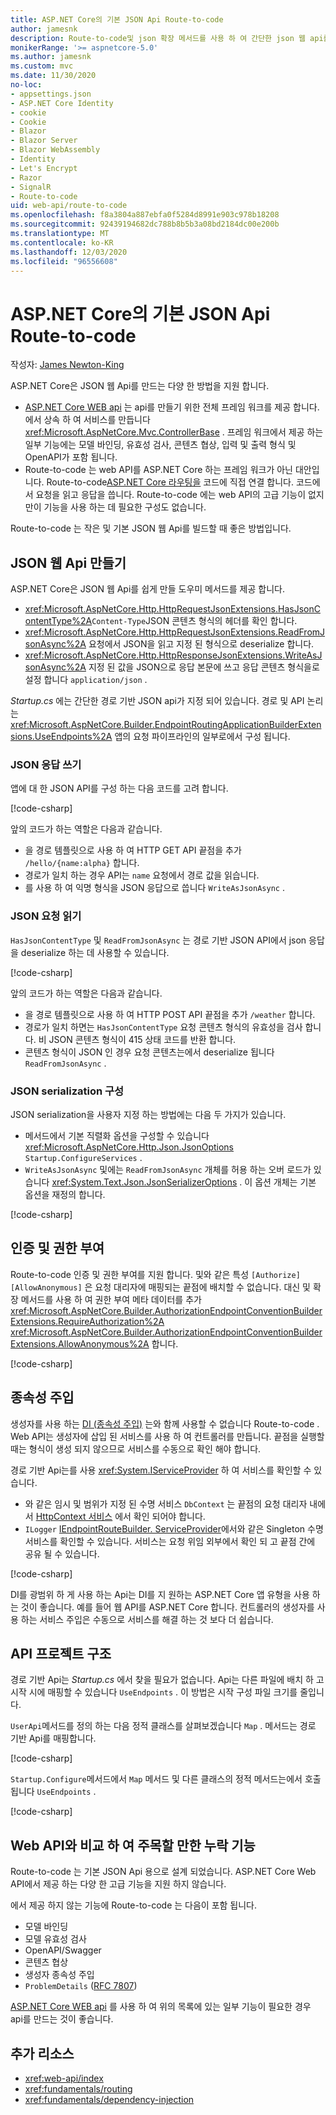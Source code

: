 ```yaml
---
title: ASP.NET Core의 기본 JSON Api Route-to-code
author: jamesnk
description: Route-to-code및 json 확장 메서드를 사용 하 여 간단한 json 웹 api를 만드는 방법에 대해 알아봅니다.
monikerRange: '>= aspnetcore-5.0'
ms.author: jamesnk
ms.custom: mvc
ms.date: 11/30/2020
no-loc:
- appsettings.json
- ASP.NET Core Identity
- cookie
- Cookie
- Blazor
- Blazor Server
- Blazor WebAssembly
- Identity
- Let's Encrypt
- Razor
- SignalR
- Route-to-code
uid: web-api/route-to-code
ms.openlocfilehash: f8a3804a887ebfa0f5284d8991e903c978b18208
ms.sourcegitcommit: 92439194682dc788b8b5b3a08bd2184dc00e200b
ms.translationtype: MT
ms.contentlocale: ko-KR
ms.lasthandoff: 12/03/2020
ms.locfileid: "96556608"
---
```

# <a name="basic-json-apis-with-no-locroute-to-code-in-aspnet-core"></a>ASP.NET Core의 기본 JSON Api Route-to-code

작성자: [James Newton-King](https://github.com/jamesnk)

ASP.NET Core은 JSON 웹 Api를 만드는 다양 한 방법을 지원 합니다.

* [ASP.NET Core WEB api](xref:web-api/index) 는 api를 만들기 위한 전체 프레임 워크를 제공 합니다. 에서 상속 하 여 서비스를 만듭니다 <xref:Microsoft.AspNetCore.Mvc.ControllerBase> . 프레임 워크에서 제공 하는 일부 기능에는 모델 바인딩, 유효성 검사, 콘텐츠 협상, 입력 및 출력 형식 및 OpenAPI가 포함 됩니다.
* Route-to-code 는 web API를 ASP.NET Core 하는 프레임 워크가 아닌 대안입니다. Route-to-code[ASP.NET Core 라우팅을](xref:fundamentals/routing) 코드에 직접 연결 합니다. 코드에서 요청을 읽고 응답을 씁니다. Route-to-code 에는 web API의 고급 기능이 없지만이 기능을 사용 하는 데 필요한 구성도 없습니다.

Route-to-code 는 작은 및 기본 JSON 웹 Api를 빌드할 때 좋은 방법입니다.

## <a name="create-json-web-apis"></a>JSON 웹 Api 만들기

ASP.NET Core은 JSON 웹 Api를 쉽게 만들 도우미 메서드를 제공 합니다.

* <xref:Microsoft.AspNetCore.Http.HttpRequestJsonExtensions.HasJsonContentType%2A>`Content-Type`JSON 콘텐츠 형식의 헤더를 확인 합니다.
* <xref:Microsoft.AspNetCore.Http.HttpRequestJsonExtensions.ReadFromJsonAsync%2A> 요청에서 JSON을 읽고 지정 된 형식으로 deserialize 합니다.
* <xref:Microsoft.AspNetCore.Http.HttpResponseJsonExtensions.WriteAsJsonAsync%2A> 지정 된 값을 JSON으로 응답 본문에 쓰고 응답 콘텐츠 형식을로 설정 합니다 `application/json` .

*Startup.cs* 에는 간단한 경로 기반 JSON api가 지정 되어 있습니다. 경로 및 API 논리는 <xref:Microsoft.AspNetCore.Builder.EndpointRoutingApplicationBuilderExtensions.UseEndpoints%2A> 앱의 요청 파이프라인의 일부로에서 구성 됩니다.

### <a name="write-json-response"></a>JSON 응답 쓰기

앱에 대 한 JSON API를 구성 하는 다음 코드를 고려 합니다.

[!code-csharp[](route-to-code/sample/Startup3.cs?name=snippet&highlight=6)]

앞의 코드가 하는 역할은 다음과 같습니다.

* 을 경로 템플릿으로 사용 하 여 HTTP GET API 끝점을 추가 `/hello/{name:alpha}` 합니다.
* 경로가 일치 하는 경우 API는 `name` 요청에서 경로 값을 읽습니다.
* 를 사용 하 여 익명 형식을 JSON 응답으로 씁니다 `WriteAsJsonAsync` .

### <a name="read-json-request"></a>JSON 요청 읽기

`HasJsonContentType` 및 `ReadFromJsonAsync` 는 경로 기반 JSON API에서 json 응답을 deserialize 하는 데 사용할 수 있습니다.

[!code-csharp[](route-to-code/sample/Startup2.cs?name=snippet&highlight=5,11)]

앞의 코드가 하는 역할은 다음과 같습니다.

* 을 경로 템플릿으로 사용 하 여 HTTP POST API 끝점을 추가 `/weather` 합니다.
* 경로가 일치 하면는 `HasJsonContentType` 요청 콘텐츠 형식의 유효성을 검사 합니다. 비 JSON 콘텐츠 형식이 415 상태 코드를 반환 합니다.
* 콘텐츠 형식이 JSON 인 경우 요청 콘텐츠는에서 deserialize 됩니다 `ReadFromJsonAsync` .

### <a name="configure-json-serialization"></a>JSON serialization 구성

JSON serialization을 사용자 지정 하는 방법에는 다음 두 가지가 있습니다.

* 메서드에서 기본 직렬화 옵션을 구성할 수 있습니다 <xref:Microsoft.AspNetCore.Http.Json.JsonOptions> `Startup.ConfigureServices` .
* `WriteAsJsonAsync` 및에는 `ReadFromJsonAsync` 개체를 허용 하는 오버 로드가 있습니다 <xref:System.Text.Json.JsonSerializerOptions> . 이 옵션 개체는 기본 옵션을 재정의 합니다.

[!code-csharp[](route-to-code/sample/Startup6.cs?name=snippet)]

## <a name="authentication-and-authorization"></a>인증 및 권한 부여

Route-to-code 인증 및 권한 부여를 지원 합니다. 및와 같은 특성 `[Authorize]` `[AllowAnonymous]` 은 요청 대리자에 매핑되는 끝점에 배치할 수 없습니다. 대신 및 확장 메서드를 사용 하 여 권한 부여 메타 데이터를 추가 <xref:Microsoft.AspNetCore.Builder.AuthorizationEndpointConventionBuilderExtensions.RequireAuthorization%2A> <xref:Microsoft.AspNetCore.Builder.AuthorizationEndpointConventionBuilderExtensions.AllowAnonymous%2A> 합니다.

[!code-csharp[](route-to-code/sample/Startup.cs?name=snippet&highlight=30)]

## <a name="dependency-injection"></a>종속성 주입

생성자를 사용 하는 [DI (종속성 주입)](xref:fundamentals/dependency-injection) 는와 함께 사용할 수 없습니다 Route-to-code . Web API는 생성자에 삽입 된 서비스를 사용 하 여 컨트롤러를 만듭니다. 끝점을 실행할 때는 형식이 생성 되지 않으므로 서비스를 수동으로 확인 해야 합니다.

경로 기반 Api는를 사용 <xref:System.IServiceProvider> 하 여 서비스를 확인할 수 있습니다.

* 와 같은 임시 및 범위가 지정 된 수명 서비스 `DbContext` 는 끝점의 요청 대리자 내에서 [HttpContext 서비스](xref:Microsoft.AspNetCore.Http.HttpContext.RequestServices) 에서 확인 되어야 합니다.
* `ILogger` [IEndpointRouteBuilder. ServiceProvider](xref:Microsoft.AspNetCore.Routing.IEndpointRouteBuilder.ServiceProvider)에서와 같은 Singleton 수명 서비스를 확인할 수 있습니다. 서비스는 요청 위임 외부에서 확인 되 고 끝점 간에 공유 될 수 있습니다.

[!code-csharp[](route-to-code/sample/Startup4.cs?name=snippet&highlight=3,7)]

DI를 광범위 하 게 사용 하는 Api는 DI를 지 원하는 ASP.NET Core 앱 유형을 사용 하는 것이 좋습니다. 예를 들어 웹 API를 ASP.NET Core 합니다. 컨트롤러의 생성자를 사용 하는 서비스 주입은 수동으로 서비스를 해결 하는 것 보다 더 쉽습니다.

## <a name="api-project-structure"></a>API 프로젝트 구조

경로 기반 Api는 *Startup.cs* 에서 찾을 필요가 없습니다. Api는 다른 파일에 배치 하 고 시작 시에 매핑할 수 있습니다 `UseEndpoints` . 이 방법은 시작 구성 파일 크기를 줄입니다.

`UserApi`메서드를 정의 하는 다음 정적 클래스를 살펴보겠습니다 `Map` . 메서드는 경로 기반 Api를 매핑합니다.

[!code-csharp[](route-to-code/sample/UserApi.cs?name=snippet)]

`Startup.Configure`메서드에서 `Map` 메서드 및 다른 클래스의 정적 메서드는에서 호출 됩니다 `UseEndpoints` .

[!code-csharp[](route-to-code/sample/Startup5.cs?name=snippet)]

## <a name="notable-missing-features-compared-to-web-api"></a>Web API와 비교 하 여 주목할 만한 누락 기능

Route-to-code 는 기본 JSON Api 용으로 설계 되었습니다. ASP.NET Core Web API에서 제공 하는 다양 한 고급 기능을 지원 하지 않습니다.

에서 제공 하지 않는 기능에 Route-to-code 는 다음이 포함 됩니다.

* 모델 바인딩
* 모델 유효성 검사
* OpenAPI/Swagger
* 콘텐츠 협상
* 생성자 종속성 주입
* `ProblemDetails` ([RFC 7807](https://tools.ietf.org/html/rfc7807))

[ASP.NET Core WEB api](xref:web-api/index) 를 사용 하 여 위의 목록에 있는 일부 기능이 필요한 경우 api를 만드는 것이 좋습니다.

## <a name="additional-resources"></a>추가 리소스

* <xref:web-api/index>
* <xref:fundamentals/routing>
* <xref:fundamentals/dependency-injection>
